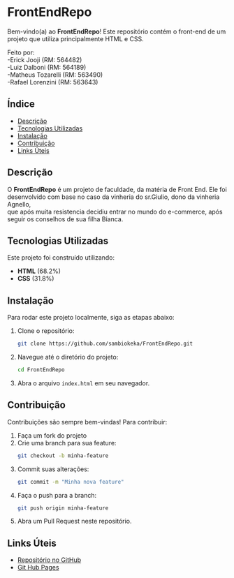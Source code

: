# FrontEndRepo

Bem-vindo(a) ao **FrontEndRepo**! Este repositório contém o front-end de um projeto que utiliza principalmente HTML e CSS. 

Feito por:<br>
-Erick Jooji (RM: 564482)<br>
-Luiz Dalboni (RM: 564189)<br>
-Matheus Tozarelli (RM: 563490)<br>
-Rafael Lorenzini (RM: 563643)

## Índice

- [Descrição](#descrição)
- [Tecnologias Utilizadas](#tecnologias-utilizadas)
- [Instalação](#instalação)
- [Contribuição](#contribuição)
- [Links Úteis](#links-úteis)

## Descrição

O **FrontEndRepo** é um projeto de faculdade, da matéria de Front End. Ele foi desenvolvido com base no caso da vinheria do sr.Giulio, dono da vinheria Agnello,<br>
que após muita resistencia decidiu entrar no  mundo do e-commerce, após seguir os conselhos de sua filha Bianca.

## Tecnologias Utilizadas

Este projeto foi construído utilizando:

- **HTML** (68.2%)
- **CSS** (31.8%)

## Instalação

Para rodar este projeto localmente, siga as etapas abaixo:

1. Clone o repositório:
   ```bash
   git clone https://github.com/sambiokeka/FrontEndRepo.git
   ```

2. Navegue até o diretório do projeto:
   ```bash
   cd FrontEndRepo
   ```

3. Abra o arquivo `index.html` em seu navegador.

## Contribuição

Contribuições são sempre bem-vindas! Para contribuir:

1. Faça um fork do projeto
2. Crie uma branch para sua feature:
   ```bash
   git checkout -b minha-feature
   ```
3. Commit suas alterações:
   ```bash
   git commit -m "Minha nova feature"
   ```
4. Faça o push para a branch:
   ```bash
   git push origin minha-feature
   ```
5. Abra um Pull Request neste repositório.

## Links Úteis

- [Repositório no GitHub](https://github.com/sambiokeka/FrontEndRepo)
- [Git Hub Pages](https://sambiokeka.github.io/FrontEndRepo/)

